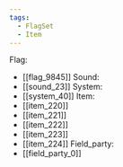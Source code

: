 ```yaml
---
tags:
  - FlagSet
  - Item
---
```

Flag:
- [[flag_9845]]
Sound:
- [[sound_23]]
System:
- [[system_40]]
Item:
- [[item_220]]
- [[item_221]]
- [[item_222]]
- [[item_223]]
- [[item_224]]
Field_party:
- [[field_party_0]]
